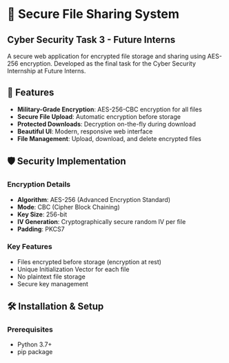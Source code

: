 # 🔐 Secure File Sharing System

## Cyber Security Task 3 - Future Interns

A secure web application for encrypted file storage and sharing using AES-256 encryption. Developed as the final task for the Cyber Security Internship at Future Interns.

## 🚀 Features

- **Military-Grade Encryption**: AES-256-CBC encryption for all files
- **Secure File Upload**: Automatic encryption before storage
- **Protected Downloads**: Decryption on-the-fly during download
- **Beautiful UI**: Modern, responsive web interface
- **File Management**: Upload, download, and delete encrypted files

## 🛡️ Security Implementation

### Encryption Details
- **Algorithm**: AES-256 (Advanced Encryption Standard)
- **Mode**: CBC (Cipher Block Chaining)
- **Key Size**: 256-bit
- **IV Generation**: Cryptographically secure random IV per file
- **Padding**: PKCS7

### Key Features
- Files encrypted before storage (encryption at rest)
- Unique Initialization Vector for each file
- No plaintext file storage
- Secure key management

## 🛠️ Installation & Setup

### Prerequisites
- Python 3.7+
- pip package 
